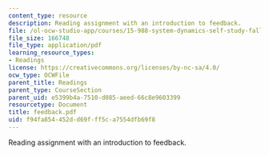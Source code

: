 ```yaml
---
content_type: resource
description: Reading assignment with an introduction to feedback.
file: /ol-ocw-studio-app/courses/15-988-system-dynamics-self-study-fall-1998-spring-1999/f94fa854452dd69fff5ca7554dfb69f8_feedback.pdf
file_size: 166748
file_type: application/pdf
learning_resource_types:
- Readings
license: https://creativecommons.org/licenses/by-nc-sa/4.0/
ocw_type: OCWFile
parent_title: Readings
parent_type: CourseSection
parent_uid: e5399b4a-7510-d085-aeed-66c8e9603399
resourcetype: Document
title: feedback.pdf
uid: f94fa854-452d-d69f-ff5c-a7554dfb69f8
---
```

Reading assignment with an introduction to feedback.